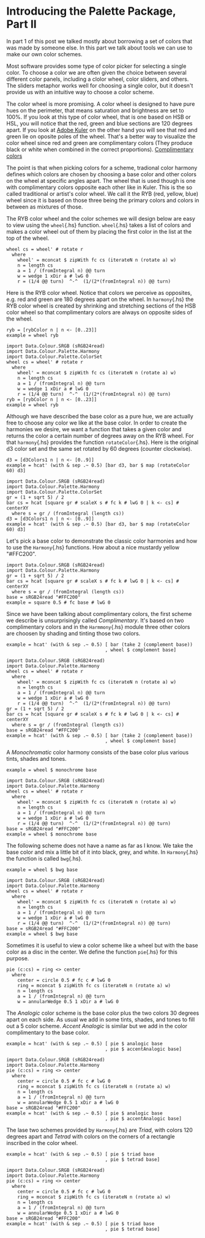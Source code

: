 Introducing the Palette Package, Part II
========================================

In part 1 of this post we talked mostly about borrowing a set of colors
that was made by someone else. In this part we talk about tools we can
use to make our own color schemes.

Most software provides some type of color picker for selecting a single
color. To choose a color we are often given the choice between several
different color panels, including a clolor wheel, color sliders, and
others. The sliders metaphor works well for choosing a single color, but
it doesn't provide us with an intuitive way to choose a color scheme.

The color wheel is more promising. A color wheel is designed to have
pure hues on the perimeter, that means saturation and brightness are set
to 100%. If you look at this type of color wheel, that is one based on
HSB or HSL, you will notice that the red, green and blue sections are
120 degrees apart. If you look at [Adobe
Kuler](https://kuler.adobe.com/create/color-wheel/) on the other hand
you will see that red and green lie on oposite poles of the wheel.
That's a better way to visualize the color wheel since red and green are
complimentary colors (They produce black or white when combined in the
correct proportions). [Complimentary
colors](http://en.wikipedia.org/wiki/Complementary_colors)

The point is that when picking colors for a scheme, tradional color
harmony defines which colors are chosen by choosing a base color and
other colors on the wheel at specific angles apart. The wheel that is
used though is one with complimentary colors opposite each other like in
Kuler. This is the so called traditional or artist's color wheel. We
call it the RYB (red, yellow, blue) wheel since it is based on those
three being the primary colors and colors in between as mixtures of
those.

The RYB color wheel and the color schemes we will design below are easy
to view using the `wheel`{.hs} function. `wheel`{.hs} takes a list of
colors and makes a color wheel out of them by placing the first color in
the list at the top of the wheel.

``` {.haskell}
wheel cs = wheel' # rotate r
  where
    wheel' = mconcat $ zipWith fc cs (iterateN n (rotate a) w)
    n = length cs
    a = 1 / (fromIntegral n) @@ turn
    w = wedge 1 xDir a # lwG 0
    r = (1/4 @@ turn)  ^-^  (1/(2*(fromIntegral n)) @@ turn)
```

Here is the RYB color wheel. Notice that colors we perceive as
opposites, e.g. red and green are 180 degrees apart on the wheel. In
`harmony`{.hs} the RYB color wheel is created by shrinking and
stretching sections of the HSB color wheel so that complimentary colors
are always on opposite sides of the wheel.

``` {.haskell}
ryb = [rybColor n | n <- [0..23]]
example = wheel ryb
```

``` {.diagram}
import Data.Colour.SRGB (sRGB24read)
import Data.Colour.Palette.Harmony
import Data.Colour.Palette.ColorSet
wheel cs = wheel' # rotate r
  where
    wheel' = mconcat $ zipWith fc cs (iterateN n (rotate a) w)
    n = length cs
    a = 1 / (fromIntegral n) @@ turn
    w = wedge 1 xDir a # lwG 0
    r = (1/4 @@ turn)  ^-^  (1/(2*(fromIntegral n)) @@ turn)
ryb = [rybColor n | n <- [0..23]]
example = wheel ryb
```

Although we have described the base color as a pure hue, we are actually
free to choose any color we like at the base color. In order to create
the harmonies we desire, we want a function that takes a given color and
returns the color a certain number of degrees away on the RYB wheel. For
that `harmony`{.hs} provides the function `rotateColor`{.hs}. Here is
the original d3 color set and the same set rotated by 60 degrees
(counter clockwise).

``` {.haskell}
d3 = [d3Colors1 n | n <- [0..9]]
example = hcat' (with & sep .~ 0.5) [bar d3, bar $ map (rotateColor 60) d3]
```

``` {.diagram}
import Data.Colour.SRGB (sRGB24read)
import Data.Colour.Palette.Harmony
import Data.Colour.Palette.ColorSet
gr = (1 + sqrt 5) / 2
bar cs = hcat [square gr # scaleX s # fc k # lwG 0 | k <- cs] # centerXY
  where s = gr / (fromIntegral (length cs))
d3 = [d3Colors1 n | n <- [0..9]]
example = hcat' (with & sep .~ 0.5) [bar d3, bar $ map (rotateColor 60) d3]
```

Let's pick a base color to demonstrate the classic color harmonies and
how to use the `Harmony`{.hs} functions. How about a nice mustardy
yellow "\#FFC200".

``` {.diagram}
import Data.Colour.SRGB (sRGB24read)
import Data.Colour.Palette.Harmony
gr = (1 + sqrt 5) / 2
bar cs = hcat [square gr # scaleX s # fc k # lwG 0 | k <- cs] # centerXY
  where s = gr / (fromIntegral (length cs))
base = sRGB24read "#FFC200"
example = square 0.5 # fc base # lwG 0
```

Since we have been talking about complimentary colors, the first scheme
we describe is unsurprisingly called *Complimentary*. It's based on two
complimentary colors and in the `Harmmony`{.hs} module three other
colors are choosen by shading and tinting those two colors.

``` {.haskell}
example = hcat' (with & sep .~ 0.5) [ bar (take 2 (complement base))
                                    , wheel $ complement base]
```

``` {.diagram}
import Data.Colour.SRGB (sRGB24read)
import Data.Colour.Palette.Harmony
wheel cs = wheel' # rotate r
  where
    wheel' = mconcat $ zipWith fc cs (iterateN n (rotate a) w)
    n = length cs
    a = 1 / (fromIntegral n) @@ turn
    w = wedge 1 xDir a # lwG 0
    r = (1/4 @@ turn)  ^-^  (1/(2*(fromIntegral n)) @@ turn)
gr = (1 + sqrt 5) / 2
bar cs = hcat [square gr # scaleX s # fc k # lwG 0 | k <- cs] # centerXY
  where s = gr / (fromIntegral (length cs))
base = sRGB24read "#FFC200"
example = hcat' (with & sep .~ 0.5) [ bar (take 2 (complement base))
                                    , wheel $ complement base]
```

A *Monochromatic* color harmony consists of the base color plus various
tints, shades and tones.

``` {.haskell}
example = wheel $ monochrome base
```

``` {.diagram}
import Data.Colour.SRGB (sRGB24read)
import Data.Colour.Palette.Harmony
wheel cs = wheel' # rotate r
  where
    wheel' = mconcat $ zipWith fc cs (iterateN n (rotate a) w)
    n = length cs
    a = 1 / (fromIntegral n) @@ turn
    w = wedge 1 xDir a # lwG 0
    r = (1/4 @@ turn)  ^-^  (1/(2*(fromIntegral n)) @@ turn)
base = sRGB24read "#FFC200"
example = wheel $ monochrome base
```

The following scheme does not have a name as far as I know. We take the
base color and mix a little bit of it into black, grey, and white. In
`Harmony`{.hs} the function is called `bwg`{.hs}.

``` {.haskell}
example = wheel $ bwg base
```

``` {.diagram}
import Data.Colour.SRGB (sRGB24read)
import Data.Colour.Palette.Harmony
wheel cs = wheel' # rotate r
  where
    wheel' = mconcat $ zipWith fc cs (iterateN n (rotate a) w)
    n = length cs
    a = 1 / (fromIntegral n) @@ turn
    w = wedge 1 xDir a # lwG 0
    r = (1/4 @@ turn)  ^-^  (1/(2*(fromIntegral n)) @@ turn)
base = sRGB24read "#FFC200"
example = wheel $ bwg base
```

Sometimes it is useful to view a color scheme like a wheel but with the
base color as a disc in the center. We define the function `pie`{.hs}
for this purpose.

``` {.haskell}
pie (c:cs) = ring <> center
  where
    center = circle 0.5 # fc c # lwG 0
    ring = mconcat $ zipWith fc cs (iterateN n (rotate a) w)
    n = length cs
    a = 1 / (fromIntegral n) @@ turn
    w = annularWedge 0.5 1 xDir a # lwG 0
```

The *Analogic* color scheme is the base color plus the two colors 30
degrees apart on each side. As usual we add in some tints, shades, and
tones to fill out a 5 color scheme. *Accent Analogic* is similar but we
add in the color complimentary to the base color.

``` {.haskell}
example = hcat' (with & sep .~ 0.5) [ pie $ analogic base
                                    , pie $ accentAnalogic base]
```

``` {.diagram}
import Data.Colour.SRGB (sRGB24read)
import Data.Colour.Palette.Harmony
pie (c:cs) = ring <> center
  where
    center = circle 0.5 # fc c # lwG 0
    ring = mconcat $ zipWith fc cs (iterateN n (rotate a) w)
    n = length cs
    a = 1 / (fromIntegral n) @@ turn
    w = annularWedge 0.5 1 xDir a # lwG 0
base = sRGB24read "#FFC200"
example = hcat' (with & sep .~ 0.5) [ pie $ analogic base
                                    , pie $ accentAnalogic base]
```

The lase two schemes provided by `Harmony`{.hs} are *Triad*, with colors
120 degrees apart and *Tetrad* with colors on the corners of a rectangle
inscribed in the color wheel.

``` {.haskell}
example = hcat' (with & sep .~ 0.5) [ pie $ triad base
                                    , pie $ tetrad base]
```

``` {.diagram}
import Data.Colour.SRGB (sRGB24read)
import Data.Colour.Palette.Harmony
pie (c:cs) = ring <> center
  where
    center = circle 0.5 # fc c # lwG 0
    ring = mconcat $ zipWith fc cs (iterateN n (rotate a) w)
    n = length cs
    a = 1 / (fromIntegral n) @@ turn
    w = annularWedge 0.5 1 xDir a # lwG 0
base = sRGB24read "#FFC200"
example = hcat' (with & sep .~ 0.5) [ pie $ triad base
                                    , pie $ tetrad base]
```